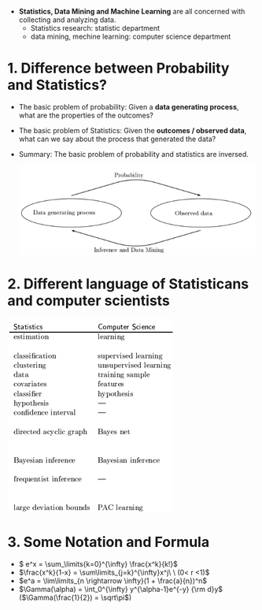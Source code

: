 * __Statistics, Data Mining and Machine Learning__ are all concerned with collecting and analyzing data.
  * Statistics research: statistic department
  * data mining, mechine learning: computer science department

# 1. Difference between Probability and Statistics?

* The basic problem of probability: Given a __data generating process__, what are the properties of the outcomes?

* The basic problem of Statistics: Given the __outcomes / observed data__, what can we say about the process that generated the data?

* Summary: The basic problem of probability and statistics are inversed.

  ![avatar](Chapter1.Relationship.png)

# 2. Different language of Statisticans and computer scientists

![avatar](Chapter1.Terms.png)

# 3. Some Notation and Formula

* $ e^x = \sum_\limits{k=0}^{\infty} \frac{x^k}{k!}$
* $\frac{x^k}{1-x} = \sum\limits_{j=k}^{\infty}x^j\ \ (0< r <1)$
* $e^a = \lim\limits_{n \rightarrow \infty}(1 + \frac{a}{n})^n$
* $\Gamma(\alpha) = \int_0^{\infty} y^{\alpha-1}e^{-y} {\rm d}y$    ($\Gamma(\frac{1}{2}) = \sqrt\pi$)
